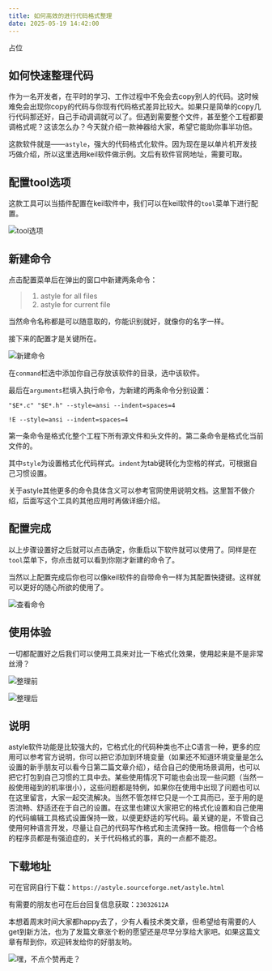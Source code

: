 ```yaml
---
title: 如何高效的进行代码格式整理
date: 2025-05-19 14:42:00
---
```


占位
## 如何快速整理代码
作为一名开发者，在平时的学习、工作过程中不免会去copy别人的代码。这时候难免会出现你copy的代码与你现有代码格式差异比较大。如果只是简单的copy几行代码那还好，自己手动调调就可以了。但遇到需要整个文件，甚至整个工程都要调格式呢？这该怎么办？今天就介绍一款神器给大家，希望它能助你事半功倍。

这款软件就是——`astyle`，强大的代码格式化软件。因为现在是以单片机开发技巧做介绍，所以这里选用keil软件做示例。文后有软件官网地址，需要可取。
## 配置tool选项
这款工具可以当插件配置在keil软件中，我们可以在keil软件的`tool`菜单下进行配置。

![tool选项](https://files.mdnice.com/user/38598/c239af97-2210-4d44-b6f2-17f02f8ee003.png)

## 新建命令
点击配置菜单后在弹出的窗口中新建两条命令：
>1. astyle for all files
>2. astyle for current file

当然命令名称都是可以随意取的，你能识别就好，就像你的名字一样。

接下来的配置才是关键所在。

![新建命令](https://files.mdnice.com/user/38598/08228f58-7e78-4914-82cc-c30d5ca2cb05.png)

在`conmand`栏选中添加你自己存放该软件的目录，选中该软件。

最后在`arguments`栏填入执行命令，为新建的两条命令分别设置：
```
"$E*.c" "$E*.h" --style=ansi --indent=spaces=4
```
```
!E --style=ansi --indent=spaces=4
```
第一条命令是格式化整个工程下所有源文件和头文件的。第二条命令是格式化当前文件的。

其中`style`为设置格式化代码样式。`indent`为tab键转化为空格的样式，可根据自己习惯设置。

关于astyle其他更多的命令具体含义可以参考官网使用说明文档。这里暂不做介绍，后面写这个工具的其他应用时再做详细介绍。
## 配置完成
以上步骤设置好之后就可以点击确定，你重启以下软件就可以使用了。同样是在`tool`菜单下，你点击就可以看到你刚才新建的命令了。

当然以上配置完成后你也可以像keil软件的自带命令一样为其配置快捷键。这样就可以更好的随心所欲的使用了。

![查看命令](https://files.mdnice.com/user/38598/e19ce0af-6877-47a4-85f9-782fa769bb0f.png)
## 使用体验
一切都配置好之后我们可以使用工具来对比一下格式化效果，使用起来是不是非常丝滑？

![整理前](https://files.mdnice.com/user/38598/b60ad7ca-ff0e-4589-ba6b-16a45b14aaa9.png)

![整理后](https://files.mdnice.com/user/38598/729136d2-ed4c-447e-8bac-feb48e25a904.png)

## 说明
astyle软件功能是比较强大的，它格式化的代码种类也不止C语言一种，更多的应用可以参考官方说明，你可以把它添加到环境变量（如果还不知道环境变量是怎么设置的新手朋友可以看今日第二篇文章介绍），结合自己的使用场景调用，也可以把它打包到自己习惯的工具中去。某些使用情况下可能也会出现一些问题（当然一般使用碰到的机率很小），这些问题都是特例，如果你在使用中出现了问题也可以在这里留言，大家一起交流解决。当然不管怎样它只是一个工具而已，至于用的是否流畅、舒适还在于自己的设置。在这里也建议大家把它的格式化设置和自己使用的代码编辑工具格式设置保持一致，以便更舒适的写代码。最关键的是，不管自己使用何种语言开发，尽量让自己的代码写作格式和主流保持一致。相信每一个合格的程序员都是有强迫症的，关于代码格式的事，真的一点都不能忍。

## 下载地址
可在官网自行下载：`https://astyle.sourceforge.net/astyle.html`

有需要的朋友也可在后台回复信息获取：`23032612A`

本想着周末时间大家都happy去了，少有人看技术类文章，但希望给有需要的人get到新方法，也为了发篇文章涨个粉的愿望还是尽早分享给大家吧。如果这篇文章有帮到你，欢迎转发给你的好朋友哟。

![嘿，不点个赞再走？](https://files.mdnice.com/user/38598/5a34f484-ae97-4058-a891-28773b3b04e5.png)
